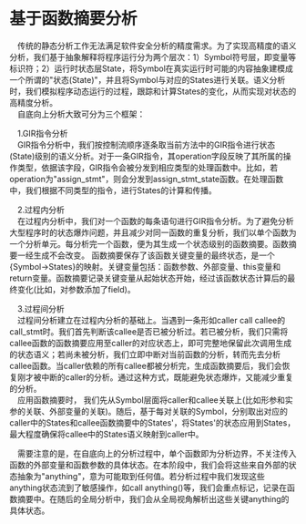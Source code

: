 # 基于函数摘要分析

&emsp;传统的静态分析工作无法满足软件安全分析的精度需求。为了实现高精度的语义分析，我们基于抽象解释将程序运行分为两个层次：1）Symbol符号层，即变量等标识符；2）运行时状态层State，将Symbol在真实运行时可能的内容抽象建模成一个所谓的"状态(State)"，并且将Symbol与对应的States进行关联。语义分析时，我们模拟程序动态运行的过程，跟踪和计算States的变化，从而实现对状态的高精度分析。<br>
&emsp;自底向上分析大致可分为三个框架：
    
&emsp;1.GIR指令分析<br>
&emsp;GIR指令分析中，我们按控制流顺序逐条取当前方法中的GIR指令进行状态(State)级别的语义分析。对于一条GIR指令，其operation字段反映了其所属的操作类型，依据该字段，GIR指令会被分发到相应类型的处理函数中。比如，若operation为"assign_stmt"，则会分发到assign_stmt_state函数。在处理函数中，我们根据不同类型的指令，进行States的计算和传播。

&emsp;2.过程内分析<br>
&emsp;在过程内分析中，我们对一个函数的每条语句进行GIR指令分析。为了避免分析大型程序时的状态爆炸问题，并且减少对同一函数的重复分析，我们以单个函数为一个分析单元。每分析完一个函数，便为其生成一个状态级别的函数摘要。函数摘要一经生成不会改变。
函数摘要保存了该函数关键变量的最终状态，是一个{Symbol->States}的映射。关键变量包括：函数参数、外部变量、this变量和return变量。函数摘要记录关键变量从起始状态开始，经过该函数状态计算后的最终变化(比如，对参数添加了field)。

&emsp;3.过程间分析<br>
&emsp;过程间分析建立在过程内分析的基础上。当遇到一条形如caller call callee的call_stmt时。我们首先判断该callee是否已被分析过。若已被分析，我们只需将callee函数的函数摘要应用至caller的对应状态上，即可完整地保留此次调用生成的状态语义；若尚未被分析，我们立即中断对当前函数的分析，转而先去分析callee函数。当caller依赖的所有callee都被分析完，生成函数摘要后，我们会恢复刚才被中断的caller的分析。通过这种方式，既能避免状态爆炸，又能减少重复的分析。<br>
&emsp;应用函数摘要时， 我们先从Symbol层面将caller和callee关联上(比如形参和实参的关联、外部变量的关联)。随后，基于每对关联的Symbol，分别取出对应的caller中的States和callee函数摘要中的States'，将States'的状态应用到States，最大程度确保将callee中的States语义映射到caller中。

&emsp;需要注意的是，在自底向上的分析过程中，单个函数即为分析边界，不关注传入函数的外部变量和函数参数的具体状态。在本阶段中，我们会将这些来自外部的状态抽象为"anything"，意为可能取到任何值。若分析过程中我们发现这些anything状态流到了敏感操作，如call anything()等，我们会重点标记，记录在函数摘要中。在随后的全局分析中，我们会从全局视角解析出这些关键anything的具体状态。
